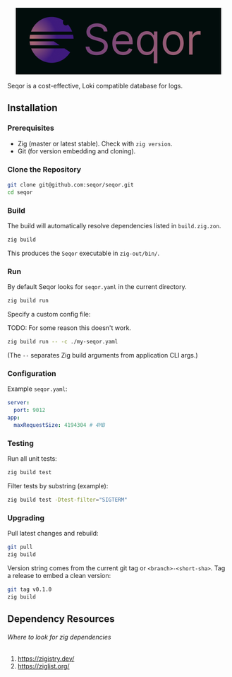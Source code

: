 <p align=center>
  <img src="logo.png" />
</p>

Seqor is a cost-effective, Loki compatible database for logs.

## Installation

### Prerequisites
- Zig (master or latest stable). Check with `zig version`.
- Git (for version embedding and cloning).

### Clone the Repository
```bash
git clone git@github.com:seqor/seqor.git
cd seqor
```

### Build
The build will automatically resolve dependencies listed in `build.zig.zon`.
```bash
zig build
```
This produces the `Seqor` executable in `zig-out/bin/`.

### Run
By default Seqor looks for `seqor.yaml` in the current directory.
```bash
zig build run
```
Specify a custom config file:

TODO: For some reason this doesn't work.
```bash
zig build run -- -c ./my-seqor.yaml
```
(The `--` separates Zig build arguments from application CLI args.)

### Configuration
Example `seqor.yaml`:
```yaml
server:
  port: 9012
app:
  maxRequestSize: 4194304 # 4MB
```

### Testing
Run all unit tests:
```bash
zig build test
```
Filter tests by substring (example):
```bash
zig build test -Dtest-filter="SIGTERM"
```

### Upgrading
Pull latest changes and rebuild:
```bash
git pull
zig build
```
Version string comes from the current git tag or `<branch>-<short-sha>`.
Tag a release to embed a clean version:
```bash
git tag v0.1.0
zig build
```

## Dependency Resources
###### Where to look for zig dependencies
1. https://zigistry.dev/
2. https://ziglist.org/


